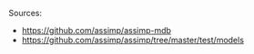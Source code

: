 Sources:
- https://github.com/assimp/assimp-mdb
- https://github.com/assimp/assimp/tree/master/test/models
